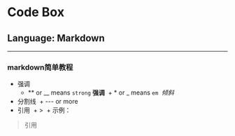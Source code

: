 # Code Box
## Language:  Markdown
---
### markdown简单教程
- 强调
  + ** or __ means `strong` 
  **强调**
  + * or _ means `em`
  *倾斜*
- 分割线
  + --- or more
- 引用
  + >
  + 示例：
> 引用


